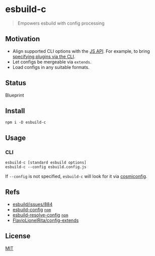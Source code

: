 # esbuild-c
> Empowers esbuild with config processing

## Motivation
* Align supported CLI options with the [JS API](). For example, to bring [specifying plugins via the CLI](https://github.com/evanw/esbuild/issues/884).
* Let configs be mergeable via `extends`.
* Load configs in any suitable formats.

## Status
Blueprint

## Install
```shell
npm i -D esbuild-c
```

## Usage

### CLI
```shell
esbuild-c [standard esbuild options]
esbuild-c --config esbuild.config.js
```
If `--config` is not specified, `esbuild-c` will look for it via [cosmiconfig](https://github.com/cosmiconfig/cosmiconfig).

## Refs
* [esbuild/issues/884](https://github.com/evanw/esbuild/issues/884)
* [esbuild-config](https://github.com/bpierre/esbuild-config) [`npm`](https://www.npmjs.com/package/esbuild-config)
* [esbuild-resolve-config](https://github.com/yee94/utils/tree/main/packages/esbuild-resolve-config) [`npm`](https://www.npmjs.com/package/esbuild-resolve-config)
* [FlavioLionelRita/config-extends](https://github.com/FlavioLionelRita/config-extends)

## License
[MIT](./LICENSE)
